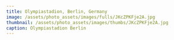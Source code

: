 ```yaml
---
title: Olympiastadion, Berlin, Germany
image: /assets/photo_assets/images/fulls/JKcZPKFje2A.jpg
thumbnail: /assets/photo_assets/images/thumbs/JKcZPKFje2A.jpg
caption: Olympiastadion Berlin
---
```

